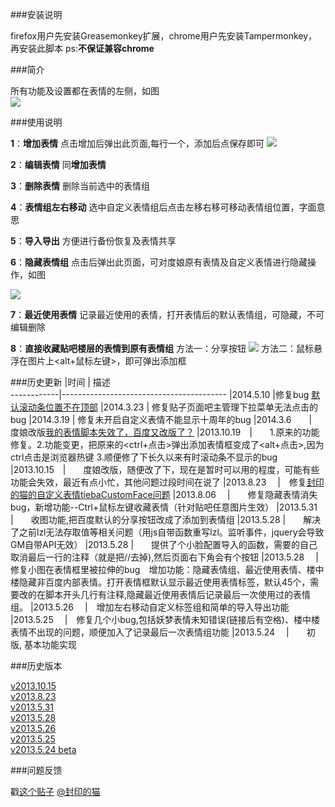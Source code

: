###安装说明

firefox用户先安装Greasemonkey扩展，chrome用户先安装Tampermonkey，再安装此脚本
ps:**不保证兼容chrome**

###简介

所有功能及设置都在表情的左侧，如图  
![](http://ww1.sinaimg.cn/large/e414d3e9jw1ee8jkm70n3j20gl08q416.jpg)

###使用说明

**1**：**增加表情**
   点击增加后弹出此页面,每行一个，添加后点保存即可
   ![](http://ww3.sinaimg.cn/large/e57da4e9jw1ee8jo0qrfxj20nh0cqq8d.jpg)

**2**：**编辑表情**
   同**增加表情**

**3**：**删除表情**
   删除当前选中的表情组

**4**：**表情组左右移动**
   选中自定义表情组后点击左移右移可移动表情组位置，字面意思

**5**：**导入导出**
   方便进行备份恢复及表情共享

**6**：**隐藏表情组**
   点击后弹出此页面，可对度娘原有表情及自定义表情进行隐藏操作，如图
   
   ![](http://ww3.sinaimg.cn/large/dce4a41ejw1ee8jvg4lnoj20h409hq3m.jpg)

**7**：**最近使用表情**
   记录最近使用的表情，打开表情后的默认表情组，可隐藏，不可编辑删除

**8**：**直接收藏贴吧楼层的表情到原有表情组**
   方法一：分享按钮 ![](http://ww3.sinaimg.cn/large/dce48faejw1ee8jxxzq9ej20bh0ab0tk.jpg)
   方法二：鼠标悬浮在图片上<alt+鼠标左键>，即可弹出添加框

###历史更新
|时间       |  描述                                      
------------|-----------------------------------------
|2014.5.10   |修复bug [默认滚动条位置不在顶部](http://tieba.baidu.com/p/3032970723)
|2014.3.23   | 修复贴子页面吧主管理下拉菜单无法点击的bug
|2014.3.19   | 修复未开启自定义表情不能显示十周年的bug
|2014.3.6　　|　度娘改版[我的表情脚本失效了，百度又改版了？](http://tieba.baidu.com/p/2904523252)
|2013.10.19　|　　1.原来的功能修复。2.功能变更，把原来的<ctrl+点击>弹出添加表情框变成了<alt+点击>,因为ctrl点击是浏览器热键 3.顺便修了下长久以来有时滚动条不显示的bug
|2013.10.15　|　　度娘改版，随便改了下，现在是暂时可以用的程度，可能有些功能会失效，最近有点小忙，其他问题过段时间在说了
|2013.8.23　 |　修复[封印的猫的自定义表情tiebaCustomFace问题](http://tieba.baidu.com/p/2545648842)
|2013.8.06　 |　　修复隐藏表情消失bug，新增功能--Ctrl+鼠标左键收藏表情（针对贴吧任意图片生效）
|2013.5.31　 |　　收图功能,把百度默认的分享按钮改成了添加到表情组
|2013.5.28   |　　解决了之前lzl无法存取值等相关问题（用js自带函数重写lzl。监听事件，jquery会导致GM自带API无效）
|2013.5.28   |　　提供了个小脸配置导入的函数，需要的自己取消最后一行的注释（就是把//去掉),然后页面右下角会有个按钮
|2013.5.28　 |　　修复小图在表情框里被拉伸的bug　增加功能：隐藏表情组、最近使用表情、楼中楼隐藏非百度内部表情。打开表情框默认显示最近使用表情标签，默认45个，需要改的在脚本开头几行有注释,隐藏最近使用表情后记录最后一次使用过的表情组。
|2013.5.26　 |　增加左右移动自定义标签组和简单的导入导出功能
|2013.5.25 　|　修复几个小bug,包括妖梦表情未知错误(链接后有空格)、楼中楼表情不出现的问题，顺便加入了记录最后一次表情组功能
|2013.5.24　 |　　初版, 基本功能实现

###历史版本

[v2013.10.15](http://yukiii.duapp.com/tieba/gm/168266%20v2013.10.15.user.js)  
[v2013.8.23](http://yukiii.duapp.com/tieba/gm/168266%20v2013.8.23.user.js)  
[v2013.5.31](http://yukiii.duapp.com/tieba/gm/168266%20v2013.5.31.user.js)  
[v2013.5.28](http://yukiii.duapp.com/tieba/gm/168266.%20v2013.5.28.user.js)  
[v2013.5.26](http://yukiii.duapp.com/tieba/gm/168266%20v2013.5.26.user.js)  
[v2013.5.25](http://yukiii.duapp.com/tieba/gm/168266%20v2013.5.25.user.js)  
[v2013.5.24 beta](http://yukiii.duapp.com/tieb/gm/168266%20v2013.5.24%20beta.user.js)  

###问题反馈

戳[这个贴子](http://tieba.baidu.com/p/2355291115) [@封印的猫](http://tieba.baidu.com/home/main?un=%B7%E2%D3%A1%B5%C4%C3%A8&fr=pb)

